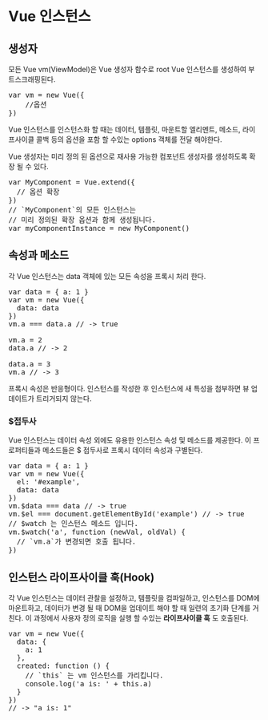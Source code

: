 # Vue 인스턴스
## 생성자
모든 Vue vm(ViewModel)은 Vue 생성자 함수로 root Vue 인스턴스를 생성하여 부트스크래핑된다.
<pre>
var vm = new Vue({
    //옵션
})
</pre>
Vue 인스턴스를 인스턴스화 할 때는 데이터, 템플릿, 마운트할 엘리멘트, 메소드, 라이프사이클 콜백 등의 옵션을 포함 할 수있는 options 객체를 전달 해야한다.

Vue 생성자는 미리 정의 된 옵션으로 재사용 가능한 컴포넌트 생성자를 생성하도록 확장 될 수 있다.
<pre>
var MyComponent = Vue.extend({
  // 옵션 확장
})
// `MyComponent`의 모든 인스턴스는
// 미리 정의된 확장 옵션과 함께 생성됩니다.
var myComponentInstance = new MyComponent()
</pre>

## 속성과 메소드

각 Vue 인스턴스는 data 객체에 있는 모든 속성을 프록시 처리 한다.

<pre>
var data = { a: 1 }
var vm = new Vue({
  data: data
})
vm.a === data.a // -> true

vm.a = 2
data.a // -> 2

data.a = 3
vm.a // -> 3
</pre>
프록시 속성은 반응형이다.
인스턴스를 작성한 후 인스턴스에 새 특성을 첨부하면 뷰 업데이트가 트리거되지 않는다.

### $접두사

Vue 인스턴스는 데이터 속성 외에도 유용한 인스턴스 속성 및 메소드를 제공한다.
이 프로퍼티들과 메소드들은 $ 접두사로 프록시 데이터 속성과 구별된다.

<pre>
var data = { a: 1 }
var vm = new Vue({
  el: '#example',
  data: data
})
vm.$data === data // -> true
vm.$el === document.getElementById('example') // -> true
// $watch 는 인스턴스 메소드 입니다.
vm.$watch('a', function (newVal, oldVal) {
  // `vm.a`가 변경되면 호출 됩니다.
})
</pre>

## 인스턴스 라이프사이클 훅(Hook)

각 Vue 인스턴스는 데이터 관찰을 설정하고, 템플릿을 컴파일하고, 인스턴스를 DOM에 마운트하고, 데이터가 변경 될 때 DOM을 업데이트 해야 할 때 일련의 초기화 단계를 거친다. 이 과정에서 사용자 정의 로직을 실행 할 수있는 <strong>라이프사이클 훅</strong> 도 호출된다.
<pre>
var vm = new Vue({
  data: {
    a: 1
  },
  created: function () {
    // `this` 는 vm 인스턴스를 가리킵니다.
    console.log('a is: ' + this.a)
  }
})
// -> "a is: 1"
</pre>
